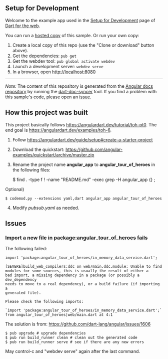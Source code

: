 ## Setup for Development

Welcome to the example app used in the
[Setup for Development](https://webdev.dartlang.org/angular/guide/setup) page
of [Dart for the web](https://webdev.dartlang.org).

You can run a [hosted copy](https://webdev.dartlang.org/examples/quickstart) of this
sample. Or run your own copy:

1. Create a local copy of this repo (use the "Clone or download" button above).
2. Get the dependencies: `pub get`
3. Get the webdev tool: `pub global activate webdev`
4. Launch a development server: `webdev serve`
5. In a browser, open [http://localhost:8080](http://localhost:8080)

---

*Note:* The content of this repository is generated from the
[Angular docs repository][docs repo] by running the
[dart-doc-syncer](//github.com/dart-lang/dart-doc-syncer) tool.
If you find a problem with this sample's code, please open an [issue][].

[docs repo]: //github.com/dart-lang/site-webdev/tree/master/examples/ng/doc/quickstart
[issue]: //github.com/dart-lang/site-webdev/issues/new?title=[master]%20examples/ng/doc/quickstart

## How this project was built
This project basically follows https://angulardart.dev/tutorial/toh-pt0. The
end goal is https://angulardart.dev/examples/toh-6.

1) Follow https://angulardart.dev/guide/setup#create-a-starter-project

2) Download the quickstart: https://github.com/angular-examples/quickstart/archive/master.zip

3) Rename the project name __angular_app__ to __angular_tour_of_heroes__ in
the following files:

    $ find . -type f ! -name "README.md" -exec grep -H angular_app {} \;

Optional)

    $ codemod.py --extensions yaml,dart angular_app angular_tour_of_heroes

4) Modify _pubsub.yaml_ as needed.

## Issues

### Import a new file in package:angular_tour_of_heroes fails

The following failed:

    import 'package:angular_tour_of_heroes/in_memory_data_service.dart';

```
[SEVERE]build_web_compilers:ddc on web/main.ddc.module: Unable to find modules for some sources, this is usually the result of either a
bad import, a missing dependency in a package (or possibly a dev_dependency
needs to move to a real dependency), or a build failure (if importing a
generated file).

Please check the following imports:

`import 'package:angular_tour_of_heroes/in_memory_data_service.dart';` from angular_tour_of_heroes|web/main.dart at 4:1
```

The solution is from: https://github.com/dart-lang/angular/issues/1606

    $ pub upgrade # upgrade dependencies
    $ pub run build_runner clean # clean out the generated code
    $ pub run build_runner serve # see if there are any new errors

May control-c and "webdev serve" again after the last command.
